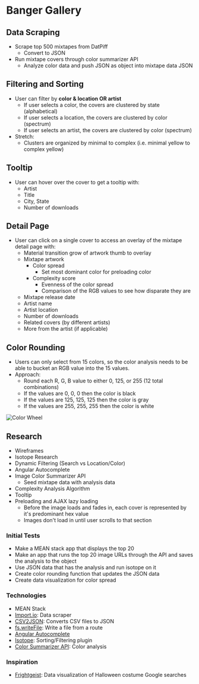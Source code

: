 # Banger Gallery

## Data Scraping
- Scrape top 500 mixtapes from DatPiff
  - Convert to JSON
- Run mixtape covers through color summarizer API
  - Analyze color data and push JSON as object into mixtape data JSON

## Filtering and Sorting
- User can filter by **color & location OR artist**
  - If user selects a color, the covers are clustered by state (alphabetical)
  - If user selects a location, the covers are clustered by color (spectrum)
  - If user selects an artist, the covers are clustered by color (spectrum)
- Stretch:
  - Clusters are organized by minimal to complex (i.e. minimal yellow to complex yellow)

## Tooltip
- User can hover over the cover to get a tooltip with:
  - Artist
  - Title
  - City, State
  - Number of downloads

## Detail Page
- User can click on a single cover to access an overlay of the mixtape detail page with:
  - Material transition grow of artwork thumb to overlay
  - Mixtape artwork
    - Color spread
      - Set most dominant color for preloading color
    - Complexity score
      - Evenness of the color spread
      - Comparison of the RGB values to see how disparate they are
  - Mixtape release date
  - Artist name
  - Artist location
  - Number of downloads
  - Related covers (by different artists)
  - More from the artist (if applicable)

## Color Rounding
- Users can only select from 15 colors, so the color analysis needs to be able to bucket an RGB value into the 15 values.
- Approach:
  - Round each R, G, B value to either 0, 125, or 255 (12 total combinations)
  - If the values are 0, 0, 0 then the color is black
  - If the values are 125, 125, 125 then the color is gray
  - If the values are 255, 255, 255 then the color is white

![Color Wheel](http://i.imgur.com/CWFDM5k.jpg)

## Research
- Wireframes
- Isotope Research
- Dynamic Filtering (Search vs Location/Color)
- Angular Autocomplete
- Image Color Summarizer API
  - Seed mixtape data with analysis data
- Complexity Analysis Algorithm
- Tooltip
- Preloading and AJAX lazy loading
  - Before the image loads and fades in, each cover is represented by it's predominant hex value
  - Images don't load in until user scrolls to that section

### Initial Tests
- Make a MEAN stack app that displays the top 20
- Make an app that runs the top 20 image URLs through the API and saves the analysis to the object
- Use JSON data that has the analysis and run isotope on it
- Create color rounding function that updates the JSON data
- Create data visualization for color spread

### Technologies
- MEAN Stack
- [Import.io](https://import.io/): Data scraper
- [CSV2JSON](http://www.csvjson.com/csv2json): Converts CSV files to JSON
- [fs.writeFile](https://nodejs.org/api/fs.html#fs_fs_writefile_file_data_options_callback): Write a file from a route
- [Angular Autocomplete](https://material.angularjs.org/latest/demo/autocomplete)
- [Isotope](http://isotope.metafizzy.co/): Sorting/Filtering plugin
- [Color Summarizer API](http://mkweb.bcgsc.ca/color-summarizer/): Color analysis

### Inspiration
- [Frightgeist](https://frightgeist.withgoogle.com/): Data visualization of Halloween costume Google searches
